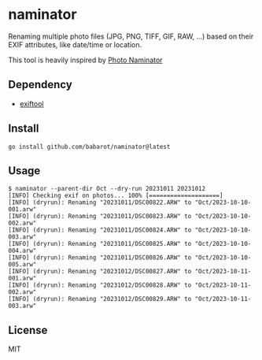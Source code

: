 naminator
===

Renaming multiple photo files (JPG, PNG, TIFF, GIF, RAW, ...) based on their EXIF attributes, like date/time or location.

This tool is heavily inspired by [Photo Naminator](https://apps.apple.com/us/app/photo-naminator/id1598189356)

<!--
`naminator` is a CLI command that read EXIF data of photos (like JPEG, PNG, GIF or RAW format files) as command-line arguments and renames their filenames based on metadata associated with those photos, like the date and time, or location or with what type of lense a photo was taken.
-->


## Dependency

- [exiftool](https://exiftool.org/)

## Install

```console
go install github.com/babarot/naminator@latest
```

## Usage

```console
$ naminator --parent-dir Oct --dry-run 20231011 20231012
[INFO] Checking exif on photos... 100% [====================]
[INFO] (dryrun): Renaming "20231011/DSC00822.ARW" to "Oct/2023-10-10-001.arw"
[INFO] (dryrun): Renaming "20231011/DSC00823.ARW" to "Oct/2023-10-10-002.arw"
[INFO] (dryrun): Renaming "20231011/DSC00824.ARW" to "Oct/2023-10-10-003.arw"
[INFO] (dryrun): Renaming "20231011/DSC00825.ARW" to "Oct/2023-10-10-004.arw"
[INFO] (dryrun): Renaming "20231011/DSC00826.ARW" to "Oct/2023-10-10-005.arw"
[INFO] (dryrun): Renaming "20231012/DSC00827.ARW" to "Oct/2023-10-11-001.arw"
[INFO] (dryrun): Renaming "20231012/DSC00828.ARW" to "Oct/2023-10-11-002.arw"
[INFO] (dryrun): Renaming "20231012/DSC00829.ARW" to "Oct/2023-10-11-003.arw"
```

## License

MIT

